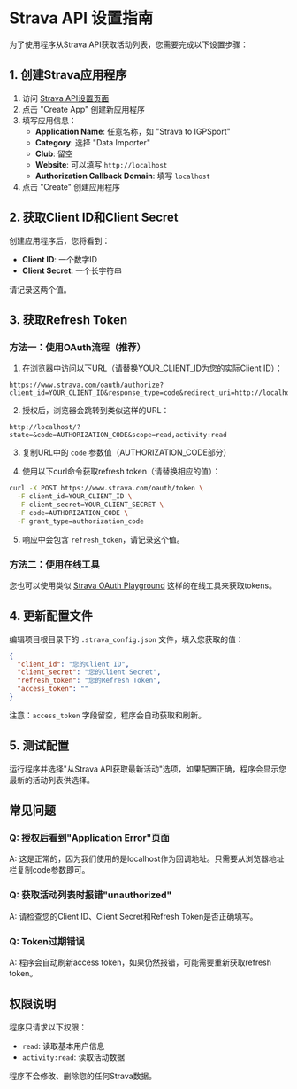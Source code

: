 # Strava API 设置指南

为了使用程序从Strava API获取活动列表，您需要完成以下设置步骤：

## 1. 创建Strava应用程序

1. 访问 [Strava API设置页面](https://www.strava.com/settings/api)
2. 点击 "Create App" 创建新应用程序
3. 填写应用信息：
   - **Application Name**: 任意名称，如 "Strava to IGPSport"
   - **Category**: 选择 "Data Importer"
   - **Club**: 留空
   - **Website**: 可以填写 `http://localhost`
   - **Authorization Callback Domain**: 填写 `localhost`
4. 点击 "Create" 创建应用程序

## 2. 获取Client ID和Client Secret

创建应用程序后，您将看到：
- **Client ID**: 一个数字ID
- **Client Secret**: 一个长字符串

请记录这两个值。

## 3. 获取Refresh Token

### 方法一：使用OAuth流程（推荐）

1. 在浏览器中访问以下URL（请替换YOUR_CLIENT_ID为您的实际Client ID）：
```
https://www.strava.com/oauth/authorize?client_id=YOUR_CLIENT_ID&response_type=code&redirect_uri=http://localhost&approval_prompt=force&scope=read,activity:read
```

2. 授权后，浏览器会跳转到类似这样的URL：
```
http://localhost/?state=&code=AUTHORIZATION_CODE&scope=read,activity:read
```

3. 复制URL中的 `code` 参数值（AUTHORIZATION_CODE部分）

4. 使用以下curl命令获取refresh token（请替换相应的值）：
```bash
curl -X POST https://www.strava.com/oauth/token \
  -F client_id=YOUR_CLIENT_ID \
  -F client_secret=YOUR_CLIENT_SECRET \
  -F code=AUTHORIZATION_CODE \
  -F grant_type=authorization_code
```

5. 响应中会包含 `refresh_token`，请记录这个值。

### 方法二：使用在线工具

您也可以使用类似 [Strava OAuth Playground](https://developers.strava.com/playground/) 这样的在线工具来获取tokens。

## 4. 更新配置文件

编辑项目根目录下的 `.strava_config.json` 文件，填入您获取的值：

```json
{
  "client_id": "您的Client ID",
  "client_secret": "您的Client Secret",
  "refresh_token": "您的Refresh Token",
  "access_token": ""
}
```

注意：`access_token` 字段留空，程序会自动获取和刷新。

## 5. 测试配置

运行程序并选择"从Strava API获取最新活动"选项，如果配置正确，程序会显示您最新的活动列表供选择。

## 常见问题

### Q: 授权后看到"Application Error"页面
A: 这是正常的，因为我们使用的是localhost作为回调地址。只需要从浏览器地址栏复制code参数即可。

### Q: 获取活动列表时报错"unauthorized"
A: 请检查您的Client ID、Client Secret和Refresh Token是否正确填写。

### Q: Token过期错误
A: 程序会自动刷新access token，如果仍然报错，可能需要重新获取refresh token。

## 权限说明

程序只请求以下权限：
- `read`: 读取基本用户信息
- `activity:read`: 读取活动数据

程序不会修改、删除您的任何Strava数据。 
